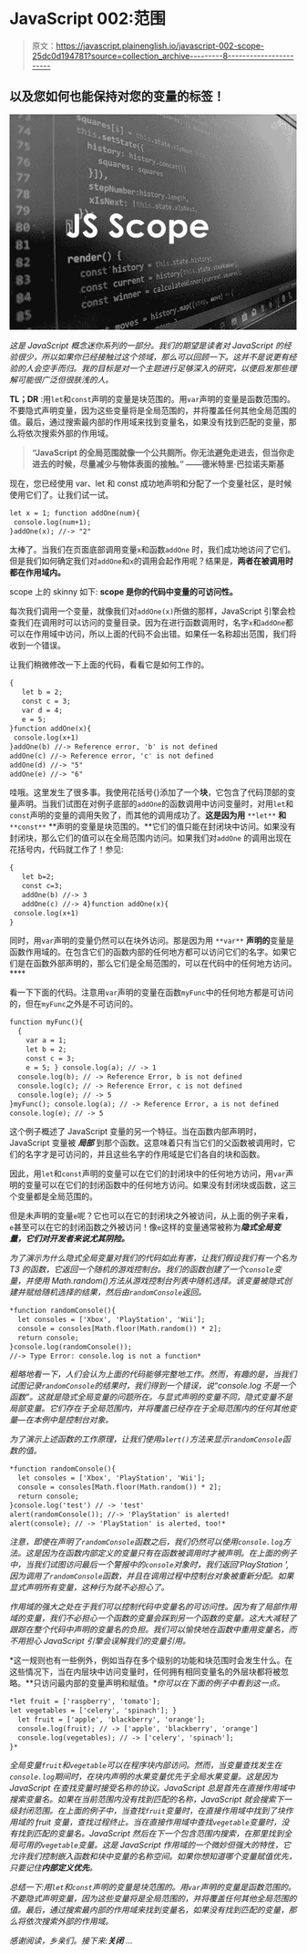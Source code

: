 # JavaScript 002:范围

> 原文：<https://javascript.plainenglish.io/javascript-002-scope-25dc0d194781?source=collection_archive---------8----------------------->

## 以及您如何也能保持对您的变量的标签！

![](img/c4ef7dc4b64b8205cf5c9a41d2b2a3db.png)

*这是 JavaScript 概念迷你系列的一部分。我们的期望是读者对 JavaScript 的经验很少，所以如果你已经接触过这个领域，那么可以回顾一下。这并不是说更有经验的人会空手而归。我的目标是对一个主题进行足够深入的研究，以便启发那些理解可能很广泛但很肤浅的人。*

**TL；DR** :用`let`和`const`声明的变量是块范围的。用`var`声明的变量是函数范围的。不要隐式声明变量，因为这些变量将是全局范围的，并将覆盖任何其他全局范围的值。最后，通过搜索最内部的作用域来找到变量名，如果没有找到匹配的变量，那么将依次搜索外部的作用域。

> **“JavaScript 的全局范围就像一个公共厕所。你无法避免走进去，但当你走进去的时候，尽量减少与物体表面的接触。”
> ——德米特里·巴拉诺夫斯基**

现在，您已经使用 var、let 和 const 成功地声明和分配了一个变量社区，是时候使用它们了。让我们试一试。

```
let x = 1; function addOne(num){
 console.log(num+1);
}addOne(x); //-> "2"
```

太棒了。当我们在页面底部调用变量`x`和函数`addOne` 时，我们成功地访问了它们。但是我们如何确定我们对`addOne`和`x`的调用会起作用呢？结果是，**两者在被调用时都在作用域内。**

scope 上的 skinny 如下: **scope 是你的代码中变量的可访问性。**

每次我们调用一个变量，就像我们对`addOne(x)`所做的那样，JavaScript 引擎会检查我们在调用时可以访问的变量目录。因为在进行函数调用时，名字`x`和`addOne`都可以在作用域中访问，所以上面的代码不会出错。如果任一名称超出范围，我们将收到一个错误。

让我们稍微修改一下上面的代码，看看它是如何工作的。

```
{
   let b = 2;
   const c = 3;
   var d = 4;
   e = 5;
}function addOne(x){
 console.log(x+1)
}addOne(b) //-> Reference error, 'b' is not defined
addOne(c) //-> Reference error, 'c' is not defined
addOne(d) //-> "5"
addOne(e) //-> "6"
```

哇哦。这里发生了很多事。我使用花括号{}添加了一个**块**，它包含了代码顶部的变量声明。当我们试图在对例子底部的`addOne`的函数调用中访问变量时，对用`let`和`const`声明的变量的调用失败了，而其他的调用成功了。**这是因为用** `**let**` **和** `**const**` **声明的变量是块范围的。**它们的值只能在封闭块中访问。如果没有封闭块，那么它们的值可以在全局范围内访问。如果我们对`addOne` 的调用出现在花括号内，代码就工作了！参见:

```
{
   let b=2;
   const c=3;
   addOne(b) //-> 3
   addOne(c) //-> 4}function addOne(x){
 console.log(x+1)
}
```

同时，用`var`声明的变量仍然可以在块外访问。那是因为用 `**var**` **声明的**变量是函数作用域的。在包含它们的函数内部的任何地方都可以访问它们的名字。如果它们是在函数外部声明的，那么它们是全局范围的，可以在代码中的任何地方访问。****

看一下下面的代码。注意用`var`声明的变量在函数`myFunc`中的任何地方都是可访问的，但在`myFunc`之外是不可访问的。

```
function myFunc(){
  {
    var a = 1; 
    let b = 2;
    const c = 3;
    e = 5; } console.log(a); // -> 1
  console.log(b); // -> Reference Error, b is not defined
  console.log(c); // -> Reference Error, c is not defined
  console.log(e); // -> 5
}myFunc(); console.log(a); // -> Reference Error, a is not defined
console.log(e); // -> 5
```

这个例子概述了 JavaScript 变量的另一个特征。当在函数内部声明时，JavaScript 变量被 ***局部*** 到那个函数。这意味着只有当它们的父函数被调用时，它们的名字才是可访问的，并且这些名字的作用域是它们各自的块和函数。

因此，用`let`和`const`声明的变量可以在它们的封闭块中的任何地方访问，用`var`声明的变量可以在它们的封闭函数中的任何地方访问。如果没有封闭块或函数，这三个变量都是全局范围的。

但是未声明的变量`e`呢？它也可以在它的封闭块之外被访问，从上面的例子来看，`e`甚至可以在它的封闭函数之外被访问！像`e`这样的变量通常被称为***隐式全局变量，它们对开发者来说尤其阴险。***

*为了演示为什么隐式全局变量对我们的代码如此有害，让我们假设我们有一个名为 T3 的函数，它返回一个随机的游戏控制台。我们的函数创建了一个`console`变量，并使用 Math.random()方法从游戏控制台列表中随机选择。该变量被隐式创建并赋给随机选择的结果，然后由`randomConsole`返回。*

```
*function randomConsole(){
  let consoles = ['Xbox', 'PlayStation', 'Wii']; 
  console = consoles[Math.floor(Math.random()) * 2];
  return console;
}console.log(randomConsole()); 
//-> Type Error: console.log is not a function*
```

*粗略地看一下，人们会认为上面的代码能够完整地工作。然而，有趣的是，当我们试图记录`randomConsole`的结果时，我们得到一个错误，说“console.log 不是一个函数”。这就是隐式全局变量的问题所在。与显式声明的变量不同，隐式变量不是局部变量。它们存在于全局范围内，并将覆盖已经存在于全局范围内的任何其他变量—在本例中是控制台对象。*

*为了演示上述函数的工作原理，让我们使用`alert()`方法来显示`randomConsole`函数的值。*

```
*function randomConsole(){
  let consoles = ['Xbox', 'PlayStation', 'Wii']; 
  console = consoles[Math.floor(Math.random()) * 2];
  return console;
}console.log('test') // -> 'test'
alert(randomConsole()); //-> 'PlayStation' is alerted!
alert(console); // -> 'PlayStation' is alerted, too!*
```

*注意，即使在声明了`randomConsole`函数之后，我们仍然可以使用`console.log`方法。这是因为在函数内部定义的变量只有在函数被调用时才被声明。在上面的例子中，当我们试图访问最后一个警报中的`console`对象时，我们返回‘PlayStation ’,因为调用了`randomConsole`函数，并且在调用过程中控制台对象被重新分配。如果显式声明所有变量，这种行为就不必担心了。*

*作用域的强大之处在于我们可以控制代码中变量名的可访问性。因为有了局部作用域的变量，我们不必担心一个函数的变量会踩到另一个函数的变量。这大大减轻了跟踪在整个代码中声明的变量名的负担。我们可以愉快地在函数中重用变量名，而不用担心 JavaScript 引擎会误解我们的变量引用。*

*这一规则也有一些例外，例如当存在多个级别的功能和块范围时会发生什么。在这些情况下，当在内层块中访问变量时，任何拥有相同变量名的外层块都将被忽略。**只访问最内部的变量声明和赋值。**你可以在下面的例子中看到这一点。*

```
*let fruit = ['raspberry', 'tomato']; 
let vegetables = ['celery', 'spinach']; }
  let fruit = ['apple', 'blackberry', 'orange']; 
  console.log(fruit); // -> ['apple', 'blackberry', 'orange']
  console.log(vegetables); // -> ['celery', 'spinach'];
}*
```

*全局变量`fruit`和`vegetable`可以在程序块内部访问。然而，当变量查找发生在`console.log`期间时，在块内声明的水果变量优先于全局水果变量。这是因为 JavaScript 在查找变量时接受名称的协议。JavaScript 总是首先在直接作用域中搜索变量名。如果在当前范围内没有找到匹配的名称，JavaScript 就会搜索下一级封闭范围。在上面的例子中，当查找`fruit`变量时，在直接作用域中找到了块作用域的 fruit 变量，查找过程终止。当在直接作用域中查找`vegetable`变量时，没有找到匹配的变量名。JavaScript 然后在下一个包含范围内搜索，在那里找到全局可用的`vegetable`变量。这是 JavaScript 作用域的一个微妙但强大的特性，它允许我们控制嵌入函数和块中变量的名称空间。如果你想知道哪个变量赋值优先，只要记住**内部定义优先**。*

*总结一下:用`let`和`const`声明的变量是块范围的。用`var`声明的变量是函数范围的。不要隐式声明变量，因为这些变量将是全局范围的，并将覆盖任何其他全局范围的值。最后，通过搜索最内部的作用域来找到变量名，如果没有找到匹配的变量，那么将依次搜索外部的作用域。*

*感谢阅读，乡亲们。接下来:**关闭** …*
